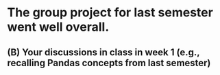 # The group project for last semester went well overall.
## (B) Your discussions in class in week 1 (e.g., recalling Pandas concepts from last semester)
